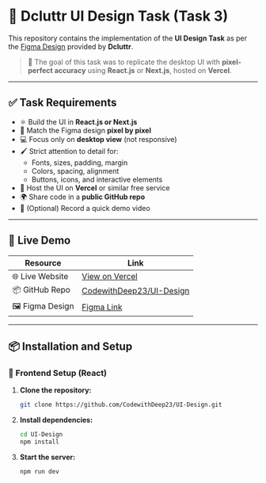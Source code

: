 # 🎨 Dcluttr UI Design Task (Task 3)

This repository contains the implementation of the **UI Design Task** as per the [Figma Design](https://www.figma.com/design/6Y9bfEXlR5SDo2NfOmmUJP/Dcluttr---Design-task-file?node-id=21-9991&t=u53hti8M9LhV071F-1) provided by **Dcluttr**.

> 📌 The goal of this task was to replicate the desktop UI with **pixel-perfect accuracy** using **React.js** or **Next.js**, hosted on **Vercel**.

---

## ✅ Task Requirements

- ⚛️ Build the UI in **React.js or Next.js**
- 🎯 Match the Figma design **pixel by pixel**
- 💻 Focus only on **desktop view** (not responsive)
- 🖌️ Strict attention to detail for:
  - Fonts, sizes, padding, margin
  - Colors, spacing, alignment
  - Buttons, icons, and interactive elements
- 🚀 Host the UI on **Vercel** or similar free service
- 🌍 Share code in a **public GitHub repo**
- 🎥 (Optional) Record a quick demo video

---

## 🔗 Live Demo

| Resource            | Link                                                                 |
|---------------------|----------------------------------------------------------------------|
| 🌐 Live Website     | [View on Vercel](https://ui-design-swart.vercel.app/)                |
| 📦 GitHub Repo      | [CodewithDeep23/UI-Design](https://github.com/CodewithDeep23/UI-Design) |
| 🖼️ Figma Design     | [Figma Link](https://www.figma.com/design/6Y9bfEXlR5SDo2NfOmmUJP/Dcluttr---Design-task-file?node-id=21-9991&t=u53hti8M9LhV071F-1) |

---
## 📦 Installation and Setup

### 🔧 Frontend Setup (React)

1. **Clone the repository:**

    ```bash
    git clone https://github.com/CodewithDeep23/UI-Design.git
    ```

2. **Install dependencies:**
    ```bash
    cd UI-Design
    npm install
    ```

5. **Start the server:**
    ```bash
    npm run dev
    ```